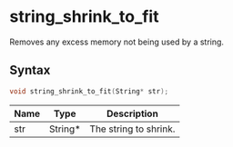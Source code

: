 # string_shrink_to_fit

Removes any excess memory not being used by a string.

## Syntax

```c
void string_shrink_to_fit(String* str);
```

| Name | Type | Description |
| --- | --- | --- |
| str | String* | The string to shrink. |

